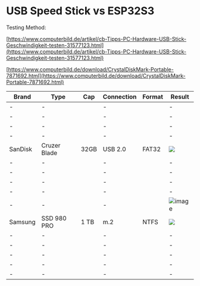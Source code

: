 # USB Speed Stick vs ESP32S3

Testing Method:

[https://www.computerbild.de/artikel/cb-Tipps-PC-Hardware-USB-Stick-Geschwindigkeit-testen-31577123.html](https://www.computerbild.de/artikel/cb-Tipps-PC-Hardware-USB-Stick-Geschwindigkeit-testen-31577123.html)

[https://www.computerbild.de/download/CrystalDiskMark-Portable-7871692.html](https://www.computerbild.de/download/CrystalDiskMark-Portable-7871692.html)

| Brand | Type | Cap | Connection | Format | Result |
| --- | --- | --- | --- | --- | --- |
| \- | \- |   | \- |   | \- |
| \- | \- |   | \- |   | \- |
| \- | \- |   | \- |   | \- |
| \- | \- |   | \- |   | \- |
| SanDisk | Cruzer Blade | 32GB | USB 2.0 | FAT32 | ![](https://user-images.githubusercontent.com/69573151/217361551-c1eeb290-a683-4d8e-937c-d75ce4a8fdfb.png) |
| \- | \- |   | \- |   | \- |
| \- | \- |   | \- |   | \- |
| \- | \- |   | \- |   | \- |
| \- | \- |   | \- |   | \- |
| \- | \- |   | \- |   | ![image](https://user-images.githubusercontent.com/69573151/217363994-cfdff596-231f-4a60-978c-1c885d238924.png)|
| Samsung | SSD 980 PRO | 1 TB | m.2 | NTFS | ![](https://user-images.githubusercontent.com/69573151/217362259-0c7982dc-f856-4b81-9f7e-5c7207410287.png) |
| \- | \- |   | \- |   | \- |
| \- | \- |   | \- |   | \- |
| \- | \- |   | \- |   | \- |
| \- | \- |   | \- |   | \- |
| \- | \- |   | \- |   | \- |
